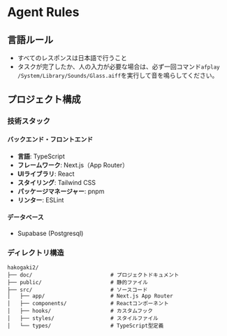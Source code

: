 # Agent Rules

## 言語ルール
- すべてのレスポンスは日本語で行うこと
- タスクが完了したか、人の入力が必要な場合は、必ず一回コマンド`afplay /System/Library/Sounds/Glass.aiff`を実行して音を鳴らしてください。

## プロジェクト構成

### 技術スタック

#### バックエンド・フロントエンド
- **言語**: TypeScript
- **フレームワーク**: Next.js（App Router）
- **UIライブラリ**: React
- **スタイリング**: Tailwind CSS
- **パッケージマネージャー**: pnpm
- **リンター**: ESLint

#### データベース
- Supabase (Postgresql)

### ディレクトリ構造
```
hakogaki2/
├── doc/                         # プロジェクトドキュメント
├── public/                      # 静的ファイル
├── src/                         # ソースコード
│   ├── app/                     # Next.js App Router
│   ├── components/              # Reactコンポーネント
│   ├── hooks/                   # カスタムフック
│   ├── styles/                  # スタイルファイル
│   └── types/                   # TypeScript型定義
```

